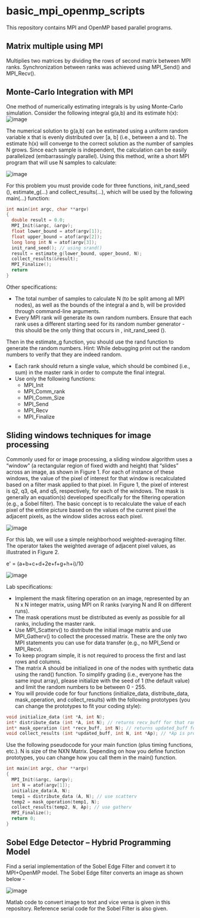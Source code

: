 # basic_mpi_openmp_scripts
This repository contains MPI and OpenMP based parallel programs.

## Matrix multiple using MPI
Multiplies two matrices by dividing the rows of second matrix between MPI ranks. Synchronization between ranks was achieved using MPI_Send() and MPI_Recv().

## Monte-Carlo Integration with MPI
One method of numerically estimating integrals is by using Monte-Carlo simulation. Consider the following integral g(a,b) and its estimate h(x):
![image](https://github.com/saibhargav1508/basic_mpi_openmp_scripts/assets/20701792/4d6dce5d-3510-4eb2-b2bc-36bbeb37f0b2)

The numerical solution to g(a,b) can be estimated using a uniform random variable x that is evenly distributed over [a, b] (i.e., between a and b). The estimate h(x) will converge to the correct solution as the number of samples N grows. Since each sample is independent, the calculation can be easily parallelized (embarrassingly parallel). Using this method, write a short MPI program that will use N samples to calculate:

![image](https://github.com/saibhargav1508/basic_mpi_openmp_scripts/assets/20701792/2cf7c639-520d-44ee-aa1e-75c9756cb733)

For this problem you must provide code for three functions, init_rand_seed (), estimate_g(…) and collect_results(…), which will be used by the following main(…) function:
```C
int main(int argc, char **argv)
{
  double result = 0.0;
  MPI_Init(&argc, &argv);
  float lower_bound = atof(argv[1]);
  float upper_bound = atof(argv[2]);
  long long int N = atof(argv[3]);
  init_rand_seed(); // using srand()
  result = estimate_g(lower_bound, upper_bound, N);
  collect_results(&result);
  MPI_Finalize();
  return
}
```

Other specifications:
- The total number of samples to calculate N (to be split among all MPI nodes), as well as the bounds of the integral a and b, will be provided through command-line arguments.
- Every MPI rank will generate its own random numbers. Ensure that each rank uses a different starting seed for its random number generator - this should be the only thing that occurs in , init_rand_seed ().

Then in the estimate_g function, you should use the rand function to generate the random numbers. Hint: While debugging print out the random numbers to verify that they are indeed random.

- Each rank should return a single value, which should be combined (i.e., sum) in the master rank in order to compute the final integral.
- Use only the following functions:
  -   MPI_Init
  -   MPI_Comm_rank
  -   MPI_Comm_Size
  -   MPI_Send
  -   MPI_Recv
  -   MPI_Finalize

## Sliding windows techniques for image processing
Commonly used for or image processing, a sliding window algorithm uses a “window” (a rectangular region of fixed width and height) that “slides” across an image, as shown in Figure 1. For each of instance of these windows, the value of the pixel of interest for that window is recalculated based on a filter mask applied to that pixel. In Figure 1, the pixel of interest is q2, q3, q4, and q5, respectively, for each of the windows. The mask is generally an equation(s) developed specifically for the filtering operation (e.g., a Sobel filter). The basic concept is to recalculate the value of each pixel of the entire picture based on the values of the current pixel the adjacent pixels, as the window slides across each pixel.

![image](https://github.com/saibhargav1508/basic_mpi_openmp_scripts/assets/20701792/ebeecbda-a4fd-45ac-9e67-93b27d68c72a)

For this lab, we will use a simple neighborhood weighted-averaging filter. The operator takes the weighted average of adjacent pixel values, as illustrated in Figure 2.

  e' = (a+b+c+d+2e+f+g+h+i)/10

![image](https://github.com/saibhargav1508/basic_mpi_openmp_scripts/assets/20701792/c46543dd-d466-4976-b0c3-d1cdb6e1ee08)

Lab specifications:
- Implement the mask filtering operation on an image, represented by an N x N integer matrix, using MPI on R ranks (varying N and R on different runs).
- The mask operations must be distributed as evenly as possible for all ranks, including the master rank.
- Use MPI_Scatterv() to distribute the initial image matrix and use MPI_Gatherv() to collect the processed matrix. These are the only two MPI statements you can use for data transfer (e.g., no MPI_Send or MPI_Recv).
- To keep program simple, it is not required to process the first and last rows and columns.
- The matrix A should be initialized in one of the nodes with synthetic data using the rand() function. To simplify grading (i.e., everyone has the same input array), please initialize with the seed of 1 (the default value) and limit the random numbers to be between 0 - 255.
- You will provide code for four functions (initialize_data, distribute_data, mask_operation, and collect_results) with the following prototypes (you can change the prototypes to fit your coding style):
```C
void initialize_data (int *A, int N);
int* distribute_data (int *A, int N); // returns recv_buff for that rank
int* mask_operation (int *recv_buff, int N); // returns updated_buff for that rank
void collect_results (int *updated_buff, int N, int *Ap); // *Ap is processed matrix
```

Use the following pseudocode for your main function (plus timing functions, etc.). N is size of the NXN Matrix. Depending on how you define function prototypes, you can change how you call them in the main() function.

```C
int main(int argc, char **argv)
{ 
  MPI_Init(&argc, &argv);
  int N = atof(argv[1]);
  initialize_data(A, N);
  temp1 = distribute_data (A, N); // use scatterv
  temp2 = mask_operation(temp1, N);
  collect_results(temp2, N, Ap); // use gatherv
  MPI_Finalize();
  return 0;
}
```

## Sobel Edge Detector – Hybrid Programming Model
Find a serial implementation of the Sobel Edge Filter and convert it to MPI+OpenMP model. The Sobel Edge filter converts an image as shown below -

![image](https://github.com/saibhargav1508/basic_mpi_openmp_scripts/assets/20701792/fe7b84af-523a-4114-b034-429b2436d1a0)

Matlab code to convert image to text and vice versa is given in this repository.
Reference serial code for the Sobel Filter is also given.
